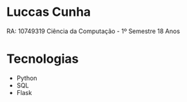 # Luccas Cunha
RA: 10749319
Ciência da Computação - 1º Semestre
18 Anos

# Tecnologias
* Python
* SQL
* Flask